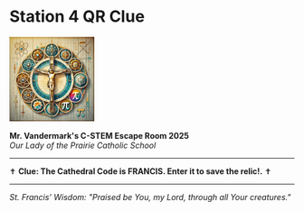 # Station 4 QR Clue

<img src="https://raw.githubusercontent.com/bonJoeV/C-STEM-Curriculum/refs/heads/main/logo.jpg" width="150" height="150" alt="Our Lady of the Prairie Catholic School Logo">

**Mr. Vandermark's C-STEM Escape Room 2025**  
*Our Lady of the Prairie Catholic School*

---

✝ **Clue: The Cathedral Code is FRANCIS. Enter it to save the relic!.** ✝

---

*St. Francis’ Wisdom: "Praised be You, my Lord, through all Your creatures."*